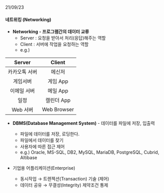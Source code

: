21/09/23

#### 네트위킹 (Networking)



* **Networking - 프로그램간의 데이터 교류**
  * Server : 요청을 받아서 처리(응답)해주는 역할 
  * Client : 서버에 작업을 요청하는 역할
  * e.g.)

|    Server     |   Client    |
| :-----------: | :---------: |
| 카카오톡 서버 |   메신저    |
|   게임서버    |  게임 App   |
|  이메일 서버  |  메일 App   |
|     일정      | 캘린더 App  |
|   Web 서버    | Web Browser |



* **DBMS(Database Management System)** - 데이터를 파일에 저장, 입출력
  * 파일에 데이터를 저장, 로딩한다.
  * 파일에서 데이터를 찾기
  * 사용자에 따른 접근 제어
  * e.g.) Oracle, MS-SQL, DB2, MySQL, MariaDB, PostgreSQL, Cubrid, Altibase



* 기업용 어플리케이션(Enterprise)
  * 동시작업  →  트렌젝션(Transaction)  기술 (제어)
  * 데이터 공유 → 무결성(Integrity) 제약조건 통제